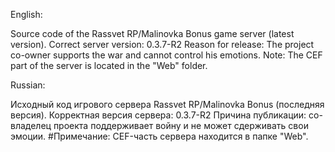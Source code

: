 English:

Source code of the Rassvet RP/Malinovka Bonus game server (latest version).
Correct server version: 0.3.7-R2
Reason for release: The project co-owner supports the war and cannot control his emotions.
Note: The CEF part of the server is located in the "Web" folder.


Russian:

Исходный код игрового сервера Rassvet RP/Malinovka Bonus (последняя версия).
Корректная версия сервера: 0.3.7-R2
Причина публикации: со-владелец проекта поддерживает войну и не может сдерживать свои эмоции.
#Примечание: CEF-часть сервера находится в папке "Web".


